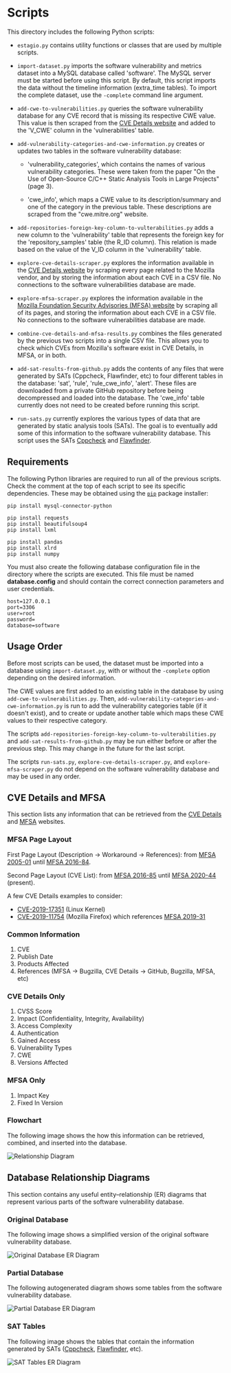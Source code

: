 # Scripts

This directory includes the following Python scripts:

* `estagio.py` contains utility functions or classes that are used by multiple scripts.

* `import-dataset.py` imports the software vulnerability and metrics dataset into a MySQL database called 'software'. The MySQL server must be started before using this script. By default, this script imports the data without the timeline information (extra_time tables). To import the complete dataset, use the `-complete` command line argument.

* `add-cwe-to-vulnerabilities.py` queries the software vulnerability database for any CVE record that is missing its respective CWE value. This value is then scraped from the [CVE Details website](https://www.cvedetails.com/) and added to the 'V_CWE' column in the 'vulnerabilities' table.

* `add-vulnerability-categories-and-cwe-information.py` creates or updates two tables in the software vulnerability database:
	
    * 'vulnerability_categories', which contains the names of various vulnerability categories. These were taken from the paper "On the Use of Open-Source C/C++ Static Analysis Tools in Large Projects" (page 3).

    * 'cwe_info', which maps a CWE value to its description/summary and one of the category in the previous table. These descriptions are scraped from the "cwe.mitre.org" website.

* `add-repositories-foreign-key-column-to-vulterabilities.py` adds a new column to the 'vulnerability' table that represents the foreign key for the 'repository_samples' table (the R_ID column). This relation is made based on the value of the V_ID column in the 'vulnerability' table.

* `explore-cve-details-scraper.py` explores the information available in the [CVE Details website](https://www.cvedetails.com/) by scraping every page related to the Mozilla vendor, and by storing the information about each CVE in a CSV file. No connections to the software vulnerabilities database are made.

* `explore-mfsa-scraper.py` explores the information available in the [Mozilla Foundation Security Advisories (MFSA) website](https://www.mozilla.org/en-US/security/advisories/) by scraping all of its pages, and storing the information about each CVE in a CSV file. No connections to the software vulnerabilities database are made.

* `combine-cve-details-and-mfsa-results.py` combines the files generated by the previous two scripts into a single CSV file. This allows you to check which CVEs from Mozilla's software exist in CVE Details, in MFSA, or in both.

* `add-sat-results-from-github.py` adds the contents of any files that were generated by SATs (Cppcheck, Flawfinder, etc) to four different tables in the database: 'sat', 'rule', 'rule_cwe_info', 'alert'. These files are downloaded from a private GitHub repository before being decompressed and loaded into the database. The 'cwe_info' table currently does not need to be created before running this script.

* `run-sats.py` currently explores the various types of data that are generated by static analysis tools (SATs). The goal is to eventually add some of this information to the software vulnerability database. This script uses the SATs [Cppcheck](http://cppcheck.sourceforge.net/) and [Flawfinder](https://dwheeler.com/flawfinder/).

## Requirements

The following Python libraries are required to run all of the previous scripts. Check the comment at the top of each script to see its specific dependencies. These may be obtained using the [`pip`](https://pypi.org/project/pip/) package installer:

```
pip install mysql-connector-python

pip install requests
pip install beautifulsoup4
pip install lxml

pip install pandas
pip install xlrd
pip install numpy
```

You must also create the following database configuration file in the directory where the scripts are executed. This file must be named **database.config** and should contain the correct connection parameters and user credentials.
```
host=127.0.0.1
port=3306
user=root
password=
database=software
```

## Usage Order

Before most scripts can be used, the dataset must be imported into a database using `import-dataset.py`, with or without the `-complete` option depending on the desired information.

The CWE values are first added to an existing table in the database by using `add-cwe-to-vulnerabilities.py`. Then, `add-vulnerability-categories-and-cwe-information.py` is run to add the vulnerability categories table (if it doesn't exist), and to create or update another table which maps these CWE values to their respective category.

The scripts `add-repositories-foreign-key-column-to-vulterabilities.py` and `add-sat-results-from-github.py` may be run either before or after the previous step. This may change in the future for the last script.

The scripts `run-sats.py`, `explore-cve-details-scraper.py`, and `explore-mfsa-scraper.py` do not depend on the software vulnerability database and may be used in any order.

## CVE Details and MFSA

This section lists any information that can be retrieved from the [CVE Details](https://www.cvedetails.com/) and [MFSA](https://www.mozilla.org/en-US/security/advisories/) websites.

### MFSA Page Layout

First Page Layout (Description -> Workaround -> References): from [MFSA 2005-01](https://www.mozilla.org/en-US/security/advisories/mfsa2005-01/) until [MFSA 2016-84](https://www.mozilla.org/en-US/security/advisories/mfsa2016-84/).

Second Page Layout (CVE List): from [MFSA 2016-85](https://www.mozilla.org/en-US/security/advisories/mfsa2016-85/) until [MFSA 2020-44](https://www.mozilla.org/en-US/security/advisories/mfsa2020-44/) (present).

A few CVE Details examples to consider:
* [CVE-2019-17351](https://www.cvedetails.com/cve/CVE-2019-17351/) (Linux Kernel)
* [CVE-2019-11754](https://www.cvedetails.com/cve/CVE-2019-11754/) (Mozilla Firefox) which references [MFSA 2019-31](https://www.mozilla.org/en-US/security/advisories/mfsa2019-31/)

### Common Information
1. CVE
2. Publish Date
3. Products Affected
4. References (MFSA -> Bugzilla, CVE Details -> GitHub, Bugzilla, MFSA, etc)

### CVE Details Only
1. CVSS Score
2. Impact (Confidentiality, Integrity, Availability)
3. Access Complexity
4. Authentication
5. Gained Access
6. Vulnerability Types
7. CWE
8. Versions Affected

### MFSA Only
1. Impact Key
2. Fixed In Version

### Flowchart

The following image shows the how this information can be retrieved, combined, and inserted into the database.

![Relationship Diagram](flowchart_cve_details_and_mfsa.png)

## Database Relationship Diagrams

This section contains any useful entity–relationship (ER) diagrams that represent various parts of the software vulnerability database.

### Original Database

The following image shows a simplified version of the original software vulnerability database.

![Original Database ER Diagram](er_original.jpg)

### Partial Database

The following autogenerated diagram shows some tables from the software vulnerability database.

![Partial Database ER Diagram](er_mysql_auto.png)

### SAT Tables

The following image shows the tables that contain the information generated by SATs ([Cppcheck](http://cppcheck.sourceforge.net/), [Flawfinder](https://dwheeler.com/flawfinder/), etc).

![SAT Tables ER Diagram](er_sats.png)
